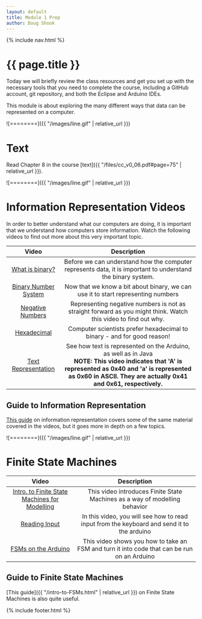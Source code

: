 ```yaml
---
layout: default
title: Module 1 Prep
author: Doug Shook
---
```

{% include nav.html %}

# {{ page.title }}

Today we will briefly review the class resources and get you set up with the necessary tools that you need to complete the course, including a GitHub account, git repository, and both the Eclipse and Arduino IDEs.

This module is about exploring the many different ways that data can be represented on a computer.

![========]({{ "/images/line.gif" | relative_url }})

# Text

Read Chapter 8 in the course
[text]({{ "/files/cc_v0_06.pdf#page=75" | relative_url }}).

![========]({{ "/images/line.gif" | relative_url }})

# Information Representation Videos

In order to better understand what our computers are doing, it is important that we understand how computers store information. Watch the following videos to find out more about this very important topic.

| Video | Description |
|:-----:|:-----------:|
|[What is binary?](https://wustl.box.com/s/o7j88s22mtwexs86ozlw3z8bqtmfar4r) | Before we can understand how the computer represents data, it is important to understand the binary system. |
|[Binary Number System](https://wustl.box.com/s/ttozc7bzghgyj044yxxzlc7m8rir172x) | Now that we know a bit about binary, we can use it to start representing numbers |
|[Negative Numbers](https://wustl.box.com/s/lmjw1er18gmpgoe3elzwf8b6075jl3wr) | Representing negative numbers is not as straight forward as you might think. Watch this video to find out why. |
|[Hexadecimal](https://wustl.box.com/s/e1yq97uujl9ungka1yrz4yeuzs63qzil) | Computer scientists prefer hexadecimal to binary - and for good reason! |
|[Text Representation](https://wustl.box.com/s/25nckr4oou8w3dy9456ynnr4o8vei21m) | See how text is represented on the Arduino, as well as in Java <br>**NOTE: This video indicates that 'A' is represented as 0x40 and 'a' is represented as 0x60 in ASCII. They are actually 0x41 and 0x61, respectively.**|


## Guide to Information Representation

[This guide](https://classes.cec.wustl.edu/~SEAS-SVC-CSE132/guides/intro-to-information.html) on information representation covers some of the same material covered in the videos, but it goes more in depth on a few topics.

![========]({{ "/images/line.gif" | relative_url }})

# Finite State Machines

| Video | Description |
|:-----:|:-----------:|
|[Intro. to Finite State Machines for Modelling](https://wustl.box.com/s/yv7x0g9d8svdx2rl0669w7032hxua836) | This video introduces Finite State Machines as a way of modelling behavior |
|[Reading Input](https://wustl.box.com/s/5pxqe15sbbioawkkwvjxnwp4h54zmt8q) | In this video, you will see how to read input from the keyboard and send it to the arduino |
|[FSMs on the Arduino](https://wustl.box.com/s/5fytd1n76nfbqxmyjufombmeih1e2mjt) | This video shows you how to take an FSM and turn it into code that can be run on an Arduino |

## Guide to Finite State Machines

[This guide]({{ "/intro-to-FSMs.html" | relative_url }}) on Finite State Machines is also quite useful.

{% include footer.html %}
